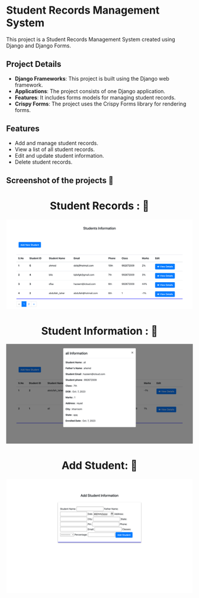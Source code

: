 # Student Records Management System

This project is a Student Records Management System created using Django and Django Forms.

## Project Details

- **Django Frameworks**: This project is built using the Django web framework.
- **Applications**: The project consists of one Django application.
- **Features**: It includes forms models for managing student records.
- **Crispy Forms**: The project uses the Crispy Forms library for rendering forms.

## Features

- Add and manage student records.
- View a list of all student records.
- Edit and update student information.
- Delete student records.


<h2>Screenshot of the projects 📸</h2>
<div style="text-align: center;">
<h1>Student Records : 🏡</h1>
<img src="./stuInf.png">
<h1>Student Information : 🏡</h1>
<img src="./card.png">
<h1>Add Student: 🏡</h1>
<img src="./add.png">
